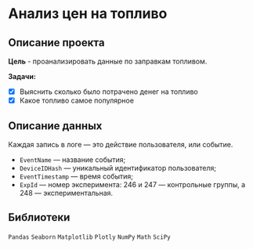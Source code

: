 # Анализ цен на топливо
## Описание проекта


**Цель** - проанализировать данные по заправкам топливом.

**Задачи:**

* [X] Выяснить сколько было потрачено денег на топливо
* [X] Какое топливо самое популярное 
## Описание данных

Каждая запись в логе — это действие пользователя, или событие.

* `EventName` — название события;
* `DeviceIDHash` — уникальный идентификатор пользователя;
* `EventTimestamp` — время события;
* `ExpId` — номер эксперимента: 246 и 247 — контрольные группы, а 248 — экспериментальная.

## Библиотеки
`Pandas` `Seaborn` `Matplotlib` `Plotly` `NumPy` `Math` `SciPy`
